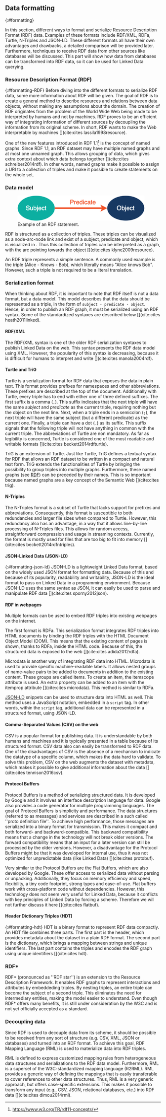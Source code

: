 ## Data formatting
{:#formatting}

In this section, different ways to format and serialize Resource Description Format (RDF) data. Examples of these formats include RDF/XML, RDFa, Turtle, N-Triples and JSON-LD. These different formats all have their own advantages and drawbacks, a detailed comparison will be provided later. Furthermore, techniques to receive RDF data from other sources like databases will be discussed. This part will show how data from databases can be transformed into RDF data, so it can be used for Linked Data querying.

### Resource Description Format (RDF)
{:#formatting-RDF}
Before diving into the different formats to serialize RDF data, some more information about RDF will be given. The goal of RDF is to create a general method to describe resources and relations between data objects, without making any assumptions about the domain. The creation of RDF originates from the problem of the World Wide Web being made to be interpreted by humans and not by machines. RDF proves to be an efficient way of integrating information of different sources by decoupling the information from its original scheme. In short, RDF wants to make the Web interpretable by machines [](cite:cites lassila1998resource).

One of the new features introduced in RDF 1.1[^rdf1.1spec] is the concept of named graphs. Since RDF 1.1, an RDF dataset may have multiple named graphs and at most one unnamed graph. This allows grouping of data, which gives extra context about which data belongs together [](cite:cites schreiber2014rdf). In other words, named graphs make it possible to assign a URI to a collection of triples and make it possible to create statements on the whole set.

[^rdf1.1spec]: https://www.w3.org/TR/rdf11-concepts/

### Data model
<figure id="RDF">
<img src="images/spo.png" alt="[RDF statement]">
<figcaption markdown="block">
Example of an RDF statement.
</figcaption>
</figure>

RDF is structured as a collection of triples. These triples can be visualized as a node-arc-node link and exist of a subject, predicate and object, which is visualized in [](#RDF). Thus this collection of triples can be interpreted as a graph, with the arc pointing towards the object [](cite:cites klyne2009resource). 

An RDF triple represents a simple sentence. A commonly used example is the triple (Alice - Knows - Bob), which literally means "Alice knows Bob". However, such a triple is not required to be a literal translation. 

### Serialization format
When thinking about RDF, it is important to note that RDF itself is not a data format, but a data model. This model describes that the data should be represented as a triple, in the form of `subject - predicate - object`. Hence, in order to publish an RDF graph, it must be serialized using an RDF syntax. Some of the standardized syntaxes are described below [](cite:cites heath2011linked). 

#### RDF/XML

The RDF/XML syntax is one of the older RDF serialization syntaxes to publish Linked Data on the web. This syntax presents the RDF data model using XML. However, the popularity of this syntax is decreasing, because it is difficult for humans to interpret and write [](cite:cites manola2004rdf).

#### Turtle and TriG

Turtle is a serialization format for RDF data that exposes the data in plain text. This format provides prefixes for namespaces and other abbreviations. These prefixes are described at the top of the document. Additionally with Turtle, every triple has to end with either one of three defined suffixes. The first suffix is a comma (`,`). This suffix indicates that the next triple will have the same *subject* and *predicate* as the current triple, requiring nothing but the object on the next line. Next, when a triple ends in a semicolon (`;`), the next triple will have the same subject (but a different predicate) as the current one. Finally, a triple can have a dot (`.`) as its suffix. This suffix signals that the following triple will not have anything in common with the current triple. The abbreviations of Turtle are non mandatory. As far as legibility is concerned, Turtle is considered one of the most readable and writable formats [](cite:cites beckett2014rdfturtle).

TriG is an extension of Turtle. Just like Turtle, TriG defines a textual syntax for RDF that allows an RDF dataset to be written in a compact and natural text form. TriG extends the functionalities of Turtle by bringing the possibility to group triples into multiple graphs. Furthermore, these named graphs (see [RDF](#formatting-RDF)) can be preceded by their names. This is so important because named graphs are a key concept of the Semantic Web [](cite:cites trig). 

#### N-Triples

The N-Triples format is a subset of Turtle that lacks support for prefixes and abbreviations. Consequently, this format is susceptible to both redundancies and larger file sizes when compared to Turtle. However, this redundancy also has an advantage, in a way that it allows line-by-line processing of N-Triples files. This allows for random access, straightforward compression and usage in streaming contexts. Currently, the format is mostly used for files that are too big to fit into memory [](cite:cites beckett2014rdfntriples).

#### JSON-Linked Data (JSON-LD)

{:#formatting-json-ld}
JSON-LD is a lightweight Linked Data format, based on the widely used JSON format for formatting data. Because of this and because of its popularity, readability and writability, JSON-LD is the ideal format to pass on Linked Data in a programming environment. Because JSON-LD uses the same syntax as JSON, it can easily be used to parse and manipulate RDF data [](cite:cites sporny2012json).

#### RDF in webpages

Multiple formats can be used to embed RDF triples into existing webpages on the internet.

The first format is RDFa. This serialization format integrates RDF triples into HTML documents by binding the RDF triples with the HTML Document Object Model (DOM). This means that the existing content of pages is shown, thanks to RDFa, inside the HTML code. Because of this, the structured data is exposed to the web [](cite:cites adida2012rdfa).

Microdata is another way of integrating RDF data into HTML. Microdata is used to provide specific machine-readable labels. It allows nested groups of name-value pairs to be added to documents in addition to the existing content. These groups are called items. To create an item, the itemscope attribute is used. An extra property can be added to an item with the itemprop attribute [](cite:cites microdata). This method is similar to RDFa.

[JSON-LD](#formatting-json-ld) snippets can be used to structure data into HTML as well. This method uses a JavaScript notation, embedded in a `script` tag. In other words, within the `script` tag, additional data can be represented in a structured format, using JSON-LD.

#### Comma-Separated Values (CSV) on the web

CSV is a popular format for publishing data. It is understandable by both humans and machines and it is typically presented in a table because of its structured format. CSV data also can easily be transformed to RDF data. One of the disadvantages of CSV is the absence of a mechanism to indicate the datatype of a specific column, which makes the data hard to validate. To solve this problem, CSV on the web augments the dataset with metadata, which makes it possible to give additional information about the data [](cite:cites tennison2016csv).

#### Protocol Buffers

Protocol Buffers is a method of serializing structured data. It is developed by Google and it involves an interface description language for data. Google also provides a code generator for multiple programming languages. The goal of Protocol Buffers is simplicity and performance. The data structures (referred to as messages) and services are described in a such called ''proto definition file''. To achieve high performance, those messages are serialized into a binary format for transmission. This makes it compact and both forward- and backward-compatible. This backward compatibility means that a change in the technology will not break older versions. The forward compatibility means that an input for a later version can still be processed by the older versions. However, a disadvantage for the Protocol Buffers might be that it was developed for internal use, thus it was not optimized for unpredictable data (like Linked Data) [](cite:cites protobuf).

Very similar to the Protocol Buffers are the Flat Buffers, which are also developed by Google. These offer access to serialized data without parsing or unpacking. Additionally, they focus on memory efficiency and speed, flexibility, a tiny code footprint, strong types and ease-of-use. Flat buffers work with cross-platform code without dependencies. However, this technology does not seem very useful for Linked Data, because it conflicts with key principles of Linked Data by forcing a scheme. Therefore we will not further discuss it here [](cite:cites flatbuf).

#### Header Dictionary Triples (HDT)

{:#formatting-hdt}
HDT is a binary format to represent RDF data compactly. An HDT file combines three parts. The first part is the header, which provides metadata about the dataset in a plain RDF format. The second part is the dictionary, which brings a mapping between strings and unique identifiers. The last part contains the triples and encodes the RDF graph using unique identifiers [](cite:cites hdt).

### RDF*
RDF* (pronounced as ''RDF star'') is an extension to the Resource Description Framework. It enables RDF graphs to represent interactions and attributes by embeddeding triples. By nesting triples, an entire triple can become the subject of a second triple. This eliminates the need for intermediary entities, making the model easier to understand. Even though RDF* offers many benefits, it is still under consideration by the W3C and is not yet officially accepted as a standard.

### Decoupling data
Since RDF is used to decouple data from its scheme, it should be possible to be received from any sort of structure (e.g. CSV, XML, JSON or databases) and turned into an RDF format. To achieve this goal, RDF Mapping Language (RML) is used to materialize data into RDF triples.

RML is defined to express customized mapping rules from heterogeneous data structures and serializations to the RDF data model. Furthermore, RML is a superset of the W3C-standardized mapping language (R2RML). RML provides a generic way of defining the mappings that is easily transferable to cover references to other data structures. Thus, RML is a very generic approach, but offers case-specific extensions. This makes it possible to transform any input (e.g., CSV, JSON, relational databases, etc.) into RDF data [](cite:cites dimou2014rml).
